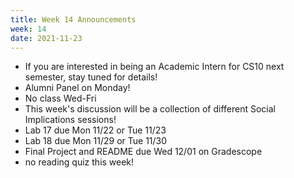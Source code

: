 ```yaml
---
title: Week 14 Announcements
week: 14
date: 2021-11-23
---
```


<ul>
<li> If you are interested in being an Academic Intern for CS10 next semester, stay tuned for details! </li>
<li> Alumni Panel on Monday! </li>
<li> No class Wed-Fri </li>
<li> This week's discussion will be a collection of different Social Implications sessions! </li>
<li> Lab 17 due Mon 11/22 or Tue 11/23 </li>
<li> Lab 18 due Mon 11/29 or Tue 11/30 </li>
<li> Final Project and README due Wed 12/01 on Gradescope </li>
<li> no reading quiz this week! </li>
</ul>

